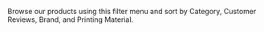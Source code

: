 ﻿Browse our products using this filter menu and sort by Category, Customer Reviews, Brand, and Printing Material.
